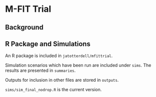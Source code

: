 # M-FIT Trial

## Background

## R Package and Simulations

An R package is included in `jatotterdell/mfittrial`.

Simulation scenarios which have been run are included under `sims`. 
The results are presented in `summaries`.

Outputs for inclusion in other files are stored in `outputs`.

`sims/sim_final_nodrop.R` is the current version.
